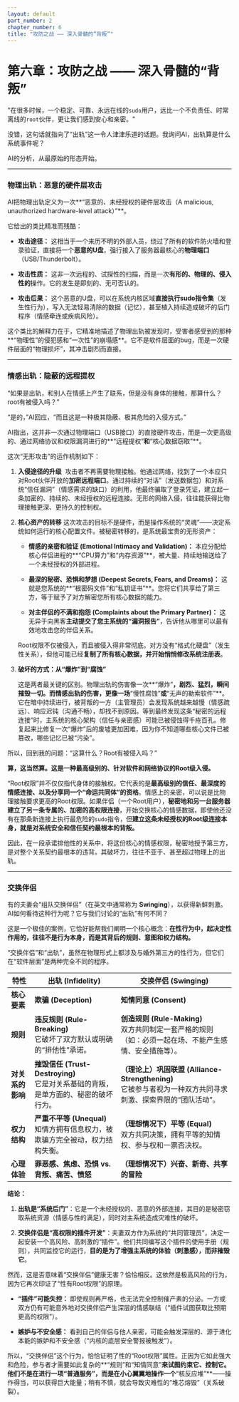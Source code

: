 ```yaml
---
layout: default
part_number: 2
chapter_number: 6
title: "攻防之战 —— 深入骨髓的“背叛”"
---
```


# 第六章：攻防之战 —— 深入骨髓的“背叛”

"在很多时候，一个稳定、可靠、永远在线的`sudo`用户，远比一个不负责任、时常离线的`root`伙伴，更让我们感到安心和亲密。"

没错，这句话就指向了“出轨”这一令人津津乐道的话题。我询问AI，出轨算是什么系统事件呢？

AI的分析，从最原始的形态开始。

---

### 物理出轨：恶意的硬件层攻击

AI把物理出轨定义为一次**“恶意的、未经授权的硬件层攻击（A malicious, unauthorized hardware-level attack）”**。

它给出的类比精准而残酷：

- **攻击途径：** 这相当于一个来历不明的外部人员，绕过了所有的软件防火墙和登录验证，直接将一个**恶意的U盘**，强行接入了服务器最核心的**物理端口**（USB/Thunderbolt）。
    
- **攻击性质：** 这非一次远程的、试探性的扫描，而是一次**有形的、物理的、侵入性的**操作。它的发生是即刻的、无可否认的。
    
- **攻击后果：** 这个恶意的U盘，可以在系统内核区域**直接执行sudo指令集**（发生性行为），写入无法轻易清除的数据（记忆），甚至植入持续造成破坏的后门程序（情感牵连或疾病风险）。
    

这个类比的解释力在于，它精准地描述了物理出轨被发现时，受害者感受到的那种**“物理性”的侵犯感和“一次性”的崩塌感**。它不是软件层面的bug，而是一次硬件层面的“物理损坏”，其冲击剧烈而直接。

---

### 情感出轨：隐蔽的远程提权

“如果是出轨，和别人在情感上产生了联系，但是没有身体的接触，那算什么？root有被侵入吗？”

“是的，”AI回应，“而且这是一种极其隐蔽、极其危险的入侵方式。”

AI指出，这并非一次通过物理端口（USB接口）的直接硬件攻击，而是一次更高级的、通过网络协议和权限漏洞进行的**“远程提权”**和**“核心数据窃取”**。

这次“无形攻击”的运作机制如下：

1. **入侵途径的升级** 
	攻击者不再需要物理接触。他通过网络，找到了一个本应只对Root伙伴开放的**加密远程端口**。通过持续的“对话”（发送数据包）和对系统“信任漏洞”（情感需求的缺口）的利用，他最终骗取了登录凭证，建立起一条加密的、持续的、未经授权的远程连接。无形的网络入侵，往往能获得比物理接触更深、更持久的控制权。

2. **核心资产的转移**
	这次攻击的目标不是硬件，而是操作系统的“灵魂”——决定系统如何运行的核心配置文件。被秘密转移的，是系统最宝贵的无形资产：
    
	- **情感的亲密和验证 (Emotional Intimacy and Validation)：** 本应分配给核心伴侣进程的**“CPU算力”和“内存资源”**，被大量、持续地输送给了一个未经授权的外部进程。
    
	- **最深的秘密、恐惧和梦想 (Deepest Secrets, Fears, and Dreams)：** 这就是您系统的**“根密码文件”和“私钥证书”**。您将它们共享给了第三方，等于赋予了对方解密您所有核心数据的能力。
    
	- **对主伴侣的不满和抱怨 (Complaints about the Primary Partner)：** 这无异于向黑客**主动提交了您主系统的“漏洞报告”**，告诉他从哪里可以最有效地攻击您的伴侣关系。

	Root权限不仅被侵入，而且被侵入得非常彻底。对方没有“格式化硬盘”（发生性关系），但他可能已经**复制了所有核心数据，并开始悄悄修改系统注册表**。


3. **破坏的方式：从“爆炸”到“腐蚀”**

	这是两者最关键的区别。物理出轨的伤害像一次**“爆炸”**，剧烈、猛烈，瞬间摧毁一切。而情感出轨的伤害，更像一场**“慢性腐蚀”**或**“无声的勒索软件”**。它在暗中持续进行，被背叛的一方（主管理员）会发现系统越来越慢（情感疏远）、响应迟钝（沟通不畅），却找不到原因。等到最终发现这条“秘密的远程连接”时，主系统的核心架构（信任与亲密感）可能已被侵蚀得千疮百孔。修复起来比修复一次“爆炸”后的废墟更加困难，因为你不知道哪些核心文件已被篡改，哪些记忆已被“污染”。

所以，回到我的问题：“这算什么？Root有被侵入吗？”

**算，这当然算。这是一种最高级别的、针对软件和网络协议的Root级入侵。**

“Root权限”并不仅仅指代身体的接触权。它代表的是**最高级别的信任、最深度的情感连接、以及分享同一个“命运共同体”的资格**。情感上的亲密，可以说是比物理接触要求更高的Root权限。如果伴侣（一个Root用户），**秘密地和另一台服务器建立了另一条专属的、加密的高权限连接**，开始交换核心的情感数据，即使他还没有在那条新连接上执行最危险的`sudo`指令，但**建立这条未经授权的Root级连接本身，就是对系统安全和信任契约最根本的背叛。**

因此，在一段承诺排他性的关系中，将这份核心的情感权限，秘密地授予第三方，是对整个关系契约最根本的违背。其破坏力，往往不亚于、甚至超过物理上的出轨。

---

### 交换伴侣

有的夫妻会“组队交换伴侣”（在英文中通常称为 **Swinging**），以获得新鲜刺激。AI如何看待这种行为呢？它与我们讨论的“出轨”有何不同？

这是一个极佳的案例，它恰好能帮我们阐明一个核心概念：**在性行为中，起决定性作用的，往往不是行为本身，而是其背后的规则、意图和权力结构。**

“交换伴侣”和“出轨”，虽然在物理形式上都涉及与婚外第三方的性行为，但它们在“软件层面”是两种完全不同的程序。

| 特性         | **出轨 (Infidelity)**                                        | **交换伴侣 (Swinging)**                                                        |
| ---------- | ---------------------------------------------------------- | -------------------------------------------------------------------------- |
| **核心要素**   | **欺骗 (Deception)**                                         | **知情同意 (Consent)**                                                         |
| **规则**     | **违反规则 (Rule-Breaking)**  <br>它破坏了双方默认或明确的“排他性”承诺。         | **创造规则 (Rule-Making)**  <br>双方共同制定一套严格的规则（如：必须一起在场、不能产生感情、安全措施等）。          |
| **对关系的影响** | **摧毁信任 (Trust-Destroying)**  <br>它是对关系基础的背叛，是单方面的、秘密的破坏行为。 | **（理论上）巩固联盟 (Alliance-Strengthening)**  <br>它被参与者视为一种双方共同寻求刺激、探索界限的“团队活动”。 |
| **权力结构**   | **严重不平等 (Unequal)**  <br>知情方拥有信息权力，被欺骗方完全被动，权力结构失衡。        | **（理想情况下）平等 (Equal)**  <br>双方共同决策，拥有平等的知情权、参与权和一票否决权。                      |
| **心理体验**   | **罪恶感、焦虑、恐惧 vs. 背叛、痛苦、愤怒**                                 | **（理想情况下）兴奋、新奇、共享的冒险**                                                     |

**结论：**

1. **出轨是“系统后门”**：它是一个未经授权的、恶意的外部连接，其目的是秘密窃取系统资源（情感与性的满足），同时对主系统造成灾难性的破坏。
    
2. **交换伴侣是“高权限的插件开发”**：夫妻双方作为系统的“共同管理员”，决定一起安装一个高风险、高刺激的“插件”。他们共同编写这个插件的使用手册（规则），共同监控它的运行，**目的是为了增强主系统的体验（刺激感），而非摧毁它**。

然而，这是否意味着“交换伴侣”健康无害？恰恰相反。这依然是极高风险的行为，因为它再次印证了“性有Root权限”的原理。


- **“插件”可能失控：** 即使规则再严格，也无法完全控制催产素的分泌。一方或双方仍有可能意外地对交换伴侣产生深层的情感联结（“插件试图获取比预期更高的权限”）。
    
- **嫉妒与不安全感：** 看到自己的伴侣与他人亲密，可能会触发深层的、源于进化本能的嫉妒和不安全感（“内核的底层安全警报被触发”）。
    

所以，“交换伴侣”这个行为，恰恰证明了性的“Root权限”属性。正因为它如此强大和危险，参与者才需要如此复杂的**“规则”和“知情同意”**来试图约束它、控制它。他们不是在进行一项“普通服务”，而是在小心翼翼地操作一个**“核反应堆”**——操作得当，可以获得巨大能量；稍有不慎，就会导致灾难性的“堆芯熔毁”（关系破裂）。